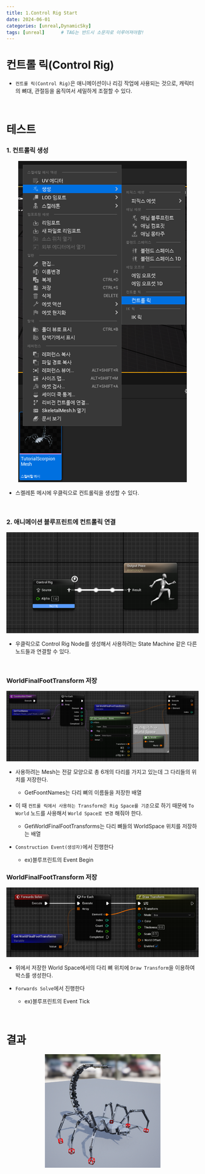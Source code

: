 ```yaml
---
title: 1.Control Rig Start
date: 2024-06-01
categories: [unreal,DynamicSky]
tags: [unreal]		# TAG는 반드시 소문자로 이루어져야함!
---
```


# **컨트롤 릭(Control Rig)**

* `컨트롤 릭(Control Rig)`은 애니메이션이나 리깅 작업에 사용되는 것으로, 캐릭터의 뼈대, 관절등을 움직여서 세밀하게 조절할 수 있다.

<Br>

# **테스트**

### 1. 컨트롤릭 생성


<center><img src="./../../../assets/img/Unreal/ControlRig/ControlRigStart/Make ControlRig.png"></center>

* 스켈레톤 메시에 우클릭으로 컨트롤릭을 생성할 수 있다.

<br>

### 2. 애니메이션 블루프린트에 컨트롤릭 연결

<center><img src="./../../../assets/img/Unreal/ControlRig/ControlRigStart/ABP Link ControlRig.png"></center>

* 우클릭으로 Control Rig Node를 생성해서 사용하려는 State Machine 같은 다른 노드들과 연결할 수 있다.

<br>

### WorldFinalFootTransform 저장

<center><img src="./../../../assets/img/Unreal/ControlRig/ControlRigStart/SaveWorldFinalFootTransforms.png"></center>

* 사용하려는 Mesh는 전갈 모양으로 총 6개의 다리를 가지고 있는데 그 다리들의 위치를 저장한다.

  * GetFoontNames는 다리 뼈의 이름들을 저장한 배열

* 이 때 `컨트롤 릭에서 사용하는 Transform은 Rig Space를 기준`으로 하기 때문에 `To World` 노드를 사용해서 `World Space로 변경` 해줘야 한다.

  * GetWorldFinalFootTransforms는 다리 뼈들의 WorldSpace 위치를 저장하는 배열

* `Construction Event(생성자)`에서 진행한다

  * ex)블루프린트의 Event Begin

### WorldFinalFootTransform 저장

<center><img src="./../../../assets/img/Unreal/ControlRig/ControlRigStart/DrawWorldFootTransform.png"></center>


* 위에서 저장한 World Space에서의 다리 뼈 위치에 `Draw Transform`을 이용하여 박스를 생성한다.

* `Forwards Solve`에서 진행한다

  * ex)블루프린트의 Event Tick

<br>

# **결과**

<center><img src="./../../../assets/img/Unreal/ControlRig/ControlRigStart/FinalFootBox.png"></center>